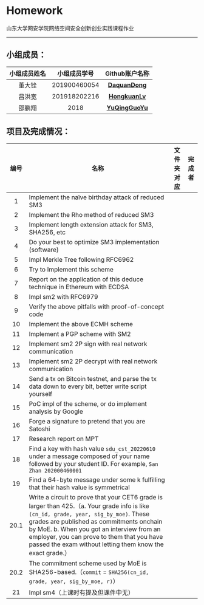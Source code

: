 # Homework

山东大学网安学院网络空间安全创新创业实践课程作业

------

## 小组成员：

| 小组成员姓名 | 小组成员学号 |                        Github账户名称                        |
| :----------: | :----------: | :----------------------------------------------------------: |
|    董大铨    | 201900460054 | [**DaquanDong**](https://github.com/DaquanDong) |
|    吕洪宽    |     201918202216     |    [**HongkuanLv** ](https://github.com/HongkuanLv)    |
|    邵鹏翔    |     2018     |     [**YuQingGuoYu**](https://github.com/YuQingGuoYu)      |

## 项目及完成情况：

| 编号 | 名称                                                         | 文件夹对应 |完成者|
| :--: | ------------------------------------------------------------ | ---------- |---------- |   
|  1   | Implement the naïve birthday attack of reduced SM3           |            |            |
|  2   | Implement the Rho method of reduced SM3                      |            |            |
|  3   | Implement length extension attack for SM3, SHA256, etc       |            |            |
|  4   | Do your best to optimize SM3 implementation (software)       |            |            |
|  5   | Impl Merkle Tree following RFC6962                           |            |            |
|  6   | Try to Implement this scheme                                 |            |            |
|  7   | Report on the application of this deduce technique in Ethereum with ECDSA |            |            |
|  8   | Impl sm2 with RFC6979                                        |            |            |
|  9   | Verify the above pitfalls with proof-of-concept code         |            |            |
|  10  | Implement the above ECMH scheme                              |            |            |
|  11  | Implement a PGP scheme with SM2                              |            |            |
|  12  | Implement sm2 2P sign with real network communication        |            |            |
|  13  | Implement sm2 2P decrypt with real network communication     |            |            |
|  14  | Send a tx on Bitcoin testnet, and parse the tx data down to every bit, better write script yourself |            |            |
|  15  | PoC impl of the scheme, or do implement analysis by Google   |            |            |
|  16  | Forge a signature to pretend that you are Satoshi            |            |            |
|  17  | Research report on MPT                                       |            |            |
|  18  | Find a key with hash value `sdu_cst_20220610` under a message composed of your name followed by your student ID. For example, `San Zhan 202000460001` |            |            |
|  19  | Find a 64-byte message under some k fulfilling that their hash value is symmetrical |            |            |
| 20.1 | Write a circuit to prove that your CET6 grade is larger than 425.（a. Your grade info is like `(cn_id, grade, year, sig_by_moe)`. These grades are published as commitments onchain by MoE. b. When you got an interview from an employer, you can prove to them that you have passed the exam without letting them know the exact grade.） |            |            |
| 20.2 | The commitment scheme used by MoE is SHA256-based.（`commit` = `SHA256(cn_id, grade, year, sig_by_moe, r)`） |            |            |
|  21  | Impl sm4（上课时有提及但课件中无）                           |            |            |
